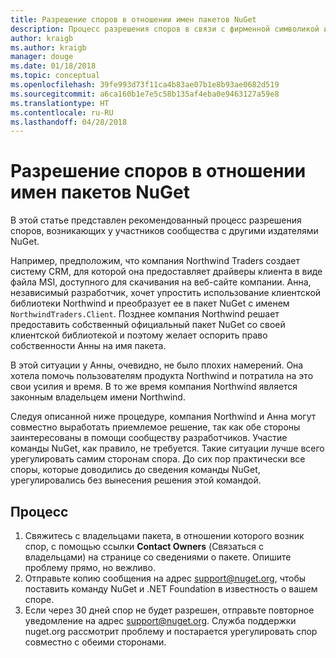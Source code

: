 ```yaml
---
title: Разрешение споров в отношении имен пакетов NuGet
description: Процесс разрешения споров в связи с фирменной символикой и товарными знаками, а также других конфликтных ситуаций между издателями пакетов NuGet.
author: kraigb
ms.author: kraigb
manager: douge
ms.date: 01/18/2018
ms.topic: conceptual
ms.openlocfilehash: 39fe993d73f11ca4b83ae07b1e8b93ae0682d519
ms.sourcegitcommit: a6ca160b1e7e5c58b135af4eba0e9463127a59e8
ms.translationtype: HT
ms.contentlocale: ru-RU
ms.lasthandoff: 04/28/2018
---
```

# <a name="resolving-disputes-over-nuget-package-names"></a>Разрешение споров в отношении имен пакетов NuGet

В этой статье представлен рекомендованный процесс разрешения споров, возникающих у участников сообщества с другими издателями NuGet.

Например, предположим, что компания Northwind Traders создает систему CRM, для которой она предоставляет драйверы клиента в виде файла MSI, доступного для скачивания на веб-сайте компании. Анна, независимый разработчик, хочет упростить использование клиентской библиотеки Northwind и преобразует ее в пакет NuGet с именем `NorthwindTraders.Client`. Позднее компания Northwind решает предоставить собственный официальный пакет NuGet со своей клиентской библиотекой и поэтому желает оспорить право собственности Анны на имя пакета.

В этой ситуации у Анны, очевидно, не было плохих намерений. Она хотела помочь пользователям продукта Northwind и потратила на это свои усилия и время. В то же время компания Northwind является законным владельцем имени Northwind.

Следуя описанной ниже процедуре, компания Northwind и Анна могут совместно выработать приемлемое решение, так как обе стороны заинтересованы в помощи сообществу разработчиков. Участие команды NuGet, как правило, не требуется. Такие ситуации лучше всего урегулировать самим сторонам спора. До сих пор практически все споры, которые доводились до сведения команды NuGet, урегулировались без вынесения решения этой командой.

## <a name="process"></a>Процесс

1. Свяжитесь с владельцами пакета, в отношении которого возник спор, с помощью ссылки **Contact Owners** (Связаться с владельцами) на странице со сведениями о пакете. Опишите проблему прямо, но вежливо.
2. Отправьте копию сообщения на адрес [support@nuget.org](mailto:support@nuget.org), чтобы поставить команду NuGet и .NET Foundation в известность о вашем споре.
3. Если через 30 дней спор не будет разрешен, отправьте повторное уведомление на адрес [support@nuget.org](mailto:support@nuget.org). Служба поддержки nuget.org рассмотрит проблему и постарается урегулировать спор совместно с обеими сторонами.
